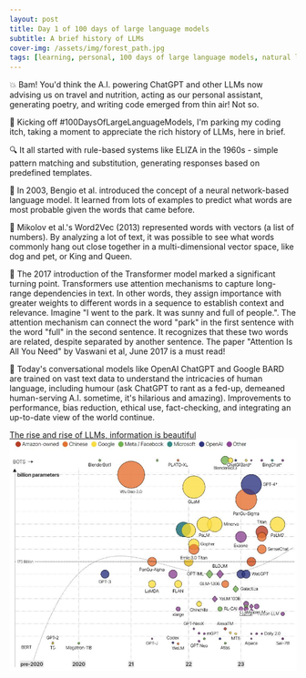 ```yaml
---
layout: post
title: Day 1 of 100 days of large language models
subtitle: A brief history of LLMs
cover-img: /assets/img/forest_path.jpg
tags: [learning, personal, 100 days of large language models, natural language processing, machine learning, artificial intelligence]
---
```

💥 Bam! You'd think the A.I. powering ChatGPT and other LLMs now advising us on travel and nutrition, acting as our personal assistant, generating poetry, and writing code emerged from thin air! Not so.

📜 Kicking off #100DaysOfLargeLanguageModels, I'm parking my coding itch, taking a moment to appreciate the rich history of LLMs, here in brief.

🔍 It all started with rule-based systems like ELIZA in the 1960s - simple pattern matching and substitution, generating responses based on predefined templates.

🧠 In 2003, Bengio et al. introduced the concept of a neural network-based language model. It learned from lots of examples to predict what words are most probable given the words that came before.

👑 Mikolov et al.'s Word2Vec (2013) represented words with vectors (a list of numbers). By analyzing a lot of text, it was possible to see what words commonly hang out close together in a multi-dimensional vector space, like dog and pet, or King and Queen.

🤖 The 2017 introduction of the Transformer model marked a significant turning point. Transformers use attention mechanisms to capture long-range dependencies in text. In other words, they assign importance with greater weights to different words in a sequence to establish context and relevance. Imagine "I went to the park. It was sunny and full of people.". The attention mechanism can connect the word "park" in the first sentence with the word "full" in the second sentence. It recognizes that these two words are related, despite separated by another sentence. The paper "Attention Is All You Need" by Vaswani et al, June 2017 is a must read!

💬 Today's conversational models like OpenAI ChatGPT and Google BARD are trained on vast text data to understand the intricacies of human language, including humour (ask ChatGPT to rant as a fed-up, demeaned human-serving A.I. sometime, it's hilarious and amazing). Improvements to performance, bias reduction, ethical use, fact-checking, and integrating an up-to-date view of the world continue.

[The rise and rise of LLMs, information is beautiful](https://lnkd.in/dXFYJK3C)\
![](../assets/img/rise_llm.jpg)